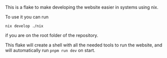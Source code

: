 This is a flake to make developing the website easier in systems using nix.

To use it you can run

```shell
nix develop ./nix
```

if you are on the root folder of the repository.

This flake will create a shell with all the needed tools to run the website, and will automatically run `pnpm run dev` on start.
